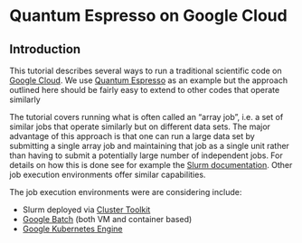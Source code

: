 # Quantum Espresso on Google Cloud

## Introduction

This tutorial describes several ways to run a traditional scientific code on [Google Cloud](https://cloud.google.com/). We use [Quantum Espresso](https://www.quantum-espresso.org/) as an example but the approach outlined here should be fairly easy to extend to other codes that operate similarly

The tutorial covers running what is often called an “array job”, i.e. a set of similar jobs that operate similarly but on different data sets. The major advantage of this approach is that one can run a large data set by submitting a single array job and maintaining that job as a single unit rather than having to submit a potentially large number of independent jobs. For details on how this is done see for example the [Slurm documentation](https://slurm.schedmd.com/job_array.html). Other job execution environments offer similar capabilities.

The job execution environments were are considering include:

* Slurm deployed via [Cluster Toolkit](https://github.com/GoogleCloudPlatform/cluster-toolkit)  
* [Google Batch](https://cloud.google.com/batch?hl=en) (both VM and container based)  
* [Google Kubernetes Engine](https://cloud.google.com/kubernetes-engine?hl=en)

